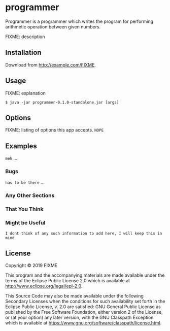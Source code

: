 # programmer
Programmer is a programmer which writes the program for performing arithmetic operation between given numbers.

FIXME: description

## Installation

Download from http://example.com/FIXME.

## Usage

FIXME: explanation

    $ java -jar programmer-0.1.0-standalone.jar [args]

## Options

FIXME: listing of options this app accepts.
`NOPE`
## Examples
`meh`
...

### Bugs
`has to be there`
...

### Any Other Sections
### That You Think
### Might be Useful

`I dont think of any such information to add here, I will keep this in mind`

## License

Copyright © 2019 FIXME

This program and the accompanying materials are made available under the
terms of the Eclipse Public License 2.0 which is available at
http://www.eclipse.org/legal/epl-2.0.

This Source Code may also be made available under the following Secondary
Licenses when the conditions for such availability set forth in the Eclipse
Public License, v. 2.0 are satisfied: GNU General Public License as published by
the Free Software Foundation, either version 2 of the License, or (at your
option) any later version, with the GNU Classpath Exception which is available
at https://www.gnu.org/software/classpath/license.html.
